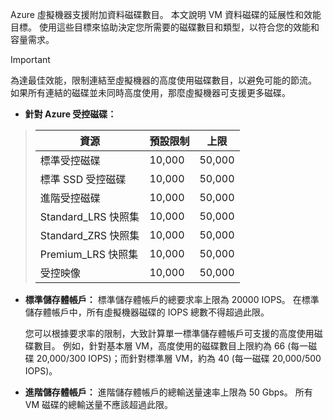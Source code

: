 Azure 虛擬機器支援附加資料磁碟數目。 本文說明 VM 資料磁碟的延展性和效能目標。 使用這些目標來協助決定您所需要的磁碟數目和類型，以符合您的效能和容量需求。 

> [!IMPORTANT]
> 為達最佳效能，限制連結至虛擬機器的高度使用磁碟數目，以避免可能的節流。 如果所有連結的磁碟並未同時高度使用，那麼虛擬機器可支援更多磁碟。

* **針對 Azure 受控磁碟：** 

> | 資源 | 預設限制 | 上限 |
> | --- | --- | --- |
> | 標準受控磁碟 | 10,000 | 50,000 |
> | 標準 SSD 受控磁碟 | 10,000 | 50,000 |
> | 進階受控磁碟 | 10,000 | 50,000 |
> | Standard_LRS 快照集 | 10,000 | 50,000 |
> | Standard_ZRS 快照集 | 10,000 | 50,000 |
> | Premium_LRS 快照集 | 10,000 | 50,000 |
> | 受控映像 | 10,000 | 50,000 |

* **標準儲存體帳戶：** 標準儲存體帳戶的總要求率上限為 20000 IOPS。 在標準儲存體帳戶中，所有虛擬機器磁碟的 IOPS 總數不得超過此限。
  
    您可以根據要求率的限制，大致計算單一標準儲存體帳戶可支援的高度使用磁碟數目。 例如，針對基本層 VM，高度使用的磁碟數目上限約為 66 (每一磁碟 20,000/300 IOPS)；而針對標準層 VM，約為 40 (每一磁碟 20,000/500 IOPS)。 

* **進階儲存體帳戶：** 進階儲存體帳戶的總輸送量速率上限為 50 Gbps。 所有 VM 磁碟的總輸送量不應該超過此限。

